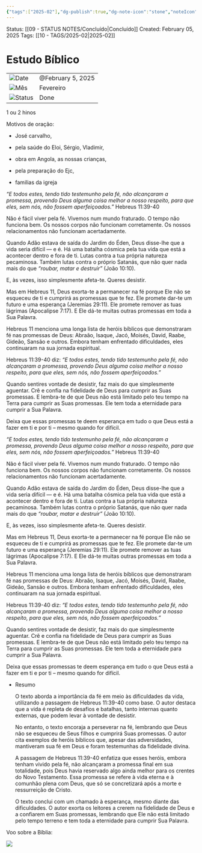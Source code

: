 ```yaml
---
{"tags":["2025-02"],"dg-publish":true,"dg-note-icon":"stone","noteIcon":"stone","permalink":"/06-daily-weekly-tasks/estudo-biblico-05-02-2025/","dgPassFrontmatter":true,"created":"2025-10-16T10:27:03.937+01:00","updated":"2025-10-24T16:32:57.577+01:00"}
---
```


Status: [[09 - STATUS NOTES/Concluído\|Concluído]]
Created: February 05, 2025
Tags: [[10 - TAGS/2025-02\|2025-02]] 

# Estudo Bíblico

|   |   |
|---|---|
|![](Dashboard/Attachments/calendar_gray%201288.svg)Date|@February 5, 2025|
|![](Dashboard/Attachments/arrow-circle-down_gray%20962.svg)Mês|Fevereiro|
|![](Dashboard/Attachments/burst_gray%2010.svg)Status|Done|

1 ou 2 hinos

Motivos de oração:

- José carvalho,

- pela saúde do Eloi, Sérgio, Vladimir,

- obra em Angola, as nossas crianças,

- pela preparação do Ejc,

- familias da igreja

_“E todos estes, tendo tido testemunho pela fé, não alcançaram a promessa, provendo Deus alguma coisa melhor a nosso respeito, para que eles, sem nós, não fossem aperfeiçoados.”_ Hebreus 11:39-40

Não é fácil viver pela fé. Vivemos num mundo fraturado. O tempo não funciona bem. Os nossos corpos não funcionam corretamente. Os nossos relacionamentos não funcionam acertadamente.

Quando Adão estava de saída do Jardim do Éden, Deus disse-lhe que a vida seria difícil — e é. Há uma batalha cósmica pela tua vida que está a acontecer dentro e fora de ti. Lutas contra a tua própria natureza pecaminosa. Também lutas contra o próprio Satanás, que não quer nada mais do que _“roubar, matar e destruir”_ (João 10:10).

E, às vezes, isso simplesmente afeta-te. Queres desistir.

Mas em Hebreus 11, Deus exorta-te a permanecer na fé porque Ele não se esqueceu de ti e cumprirá as promessas que te fez. Ele promete dar-te um futuro e uma esperança (Jeremias 29:11). Ele promete remover as tuas lágrimas (Apocalipse 7:17). E Ele dá-te muitas outras promessas em toda a Sua Palavra.

Hebreus 11 menciona uma longa lista de heróis bíblicos que demonstraram fé nas promessas de Deus: Abraão, Isaque, Jacó, Moisés, David, Raabe, Gideão, Sansão e outros. Embora tenham enfrentado dificuldades, eles continuaram na sua jornada espiritual.

Hebreus 11:39-40 diz: _“E todos estes, tendo tido testemunho pela fé, não alcançaram a promessa, provendo Deus alguma coisa melhor a nosso respeito, para que eles, sem nós, não fossem aperfeiçoados.”_

Quando sentires vontade de desistir, faz mais do que simplesmente aguentar. Crê e confia na fidelidade de Deus para cumprir as Suas promessas. E lembra-te de que Deus não está limitado pelo teu tempo na Terra para cumprir as Suas promessas. Ele tem toda a eternidade para cumprir a Sua Palavra.

Deixa que essas promessas te deem esperança em tudo o que Deus está a fazer em ti e por ti – mesmo quando for difícil.

_“E todos estes, tendo tido testemunho pela fé, não alcançaram a promessa, provendo Deus alguma coisa melhor a nosso respeito, para que eles, sem nós, não fossem aperfeiçoados.”_ Hebreus 11:39-40

Não é fácil viver pela fé. Vivemos num mundo fraturado. O tempo não funciona bem. Os nossos corpos não funcionam corretamente. Os nossos relacionamentos não funcionam acertadamente.

Quando Adão estava de saída do Jardim do Éden, Deus disse-lhe que a vida seria difícil — e é. Há uma batalha cósmica pela tua vida que está a acontecer dentro e fora de ti. Lutas contra a tua própria natureza pecaminosa. Também lutas contra o próprio Satanás, que não quer nada mais do que _“roubar, matar e destruir”_ (João 10:10).

E, às vezes, isso simplesmente afeta-te. Queres desistir.

Mas em Hebreus 11, Deus exorta-te a permanecer na fé porque Ele não se esqueceu de ti e cumprirá as promessas que te fez. Ele promete dar-te um futuro e uma esperança (Jeremias 29:11). Ele promete remover as tuas lágrimas (Apocalipse 7:17). E Ele dá-te muitas outras promessas em toda a Sua Palavra.

Hebreus 11 menciona uma longa lista de heróis bíblicos que demonstraram fé nas promessas de Deus: Abraão, Isaque, Jacó, Moisés, David, Raabe, Gideão, Sansão e outros. Embora tenham enfrentado dificuldades, eles continuaram na sua jornada espiritual.

Hebreus 11:39-40 diz: _“E todos estes, tendo tido testemunho pela fé, não alcançaram a promessa, provendo Deus alguma coisa melhor a nosso respeito, para que eles, sem nós, não fossem aperfeiçoados.”_

Quando sentires vontade de desistir, faz mais do que simplesmente aguentar. Crê e confia na fidelidade de Deus para cumprir as Suas promessas. E lembra-te de que Deus não está limitado pelo teu tempo na Terra para cumprir as Suas promessas. Ele tem toda a eternidade para cumprir a Sua Palavra.

Deixa que essas promessas te deem esperança em tudo o que Deus está a fazer em ti e por ti – mesmo quando for difícil.

- Resumo
    
    O texto aborda a importância da fé em meio às dificuldades da vida, utilizando a passagem de Hebreus 11:39-40 como base. O autor destaca que a vida é repleta de desafios e batalhas, tanto internas quanto externas, que podem levar à vontade de desistir.
    
    No entanto, o texto encoraja a perseverar na fé, lembrando que Deus não se esqueceu de Seus filhos e cumprirá Suas promessas. O autor cita exemplos de heróis bíblicos que, apesar das adversidades, mantiveram sua fé em Deus e foram testemunhas da fidelidade divina.
    
    A passagem de Hebreus 11:39-40 enfatiza que esses heróis, embora tenham vivido pela fé, não alcançaram a promessa final em sua totalidade, pois Deus havia reservado algo ainda melhor para os crentes do Novo Testamento. Essa promessa se refere à vida eterna e à comunhão plena com Deus, que só se concretizará após a morte e ressurreição de Cristo.
    
    O texto conclui com um chamado à esperança, mesmo diante das dificuldades. O autor exorta os leitores a crerem na fidelidade de Deus e a confiarem em Suas promessas, lembrando que Ele não está limitado pelo tempo terreno e tem toda a eternidade para cumprir Sua Palavra.
    

Voo sobre a Bíblia:  

[![](Dashboard/Attachments/image.png)](Estudo%20B%C3%ADblico/image.png)